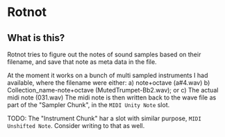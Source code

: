 # Rotnot

## What is this?
Rotnot tries to figure out the notes of sound samples based on their filename, and save that note as meta data in the file.

At the moment it works on a bunch of multi sampled instruments I had available, where the filename were either:
  a) note+octave (a#4.wav)
  b) Collection_name-note+octave (MutedTrumpet-Bb2.wav); or
  c) The actual midi note (031.wav)
The midi note is then written back to the wave file as part of the "Sampler Chunk", in the `MIDI Unity Note` slot.

TODO: The "Instrument Chunk" har a slot with similar purpose, `MIDI Unshifted Note`. Consider writing to that as well.

